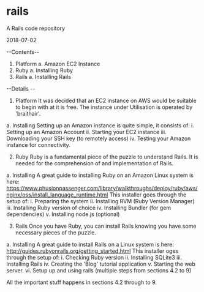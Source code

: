 # rails
A Rails code repository

2018-07-02

--Contents--

1. Platform
	a. Amazon EC2 Instance 
2.  Ruby
  a. Installing Ruby
3.  Rails
  a. Installing Rails


--Details --
1. Platform
It was decided that an EC2 instance on AWS would be suitable to begin with at it is free.
The instance under Utilisation is operated by 'braithair'.

  a. Installing
  Setting up an Amazon instance is quite simple, it consists of:
    i.    Setting up an Amazon Account
    ii.   Starting your EC2 instance
    iii.  Downloading your SSH key (to remotely access)
    iv.   Testing your Amazon instance for connectivity.

2. Ruby
Ruby is a fundamental piece of the puzzle to understand Rails. It is needed for the comprehension of and implementation of Rails.

  a. Installing
  A great guide to installing Ruby on an Amazon Linux system is here:       https://www.phusionpassenger.com/library/walkthroughs/deploy/ruby/aws/nginx/oss/install_language_runtime.html
  This installer goes through the setup of:
    i.    Preparing the system
    ii.   Installing RVM (Ruby Version Manager)
    iii.  Installing Ruby version of choice
    iv.   Installing Bundler (for gem dependencies)
    v.    Installing node.js (optional)

3. Rails
Once you have Ruby, you can install Rails knowing you have some necessary pieces of the puzzle.

  a. Installing
  A great guide to install Rails on a Linux system is here:
  http://guides.rubyonrails.org/getting_started.html
  This installer oges through the setup of:
    i.    Checking Ruby version
    ii.   Installing SQLite3
    iii.  Installing Rails
    iv.   Creating the 'Blog' tutorial application
    v.    Starting the web server.
    vi.   Setup up and using rails (multiple steps from sections 4.2 to 9)
    
  All the important stuff happens in sections 4.2 through to 9.
